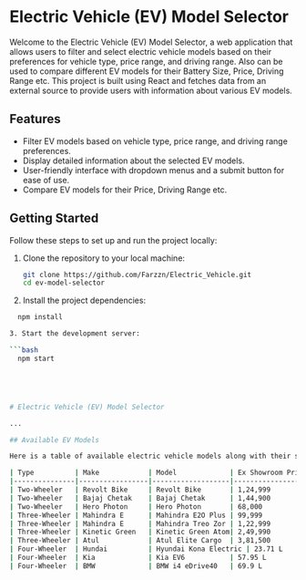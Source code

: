 # Electric Vehicle (EV) Model Selector

Welcome to the Electric Vehicle (EV) Model Selector, a web application that allows users to filter and select electric vehicle models based on their preferences for vehicle type, price range, and driving range. Also can be used to compare different EV models for their Battery Size, Price, Driving Range etc. This project is built using React and fetches data from an external source to provide users with information about various EV models.

## Features

- Filter EV models based on vehicle type, price range, and driving range preferences.
- Display detailed information about the selected EV models.
- User-friendly interface with dropdown menus and a submit button for ease of use.
- Compare EV models for their Price, Driving Range etc.
  

## Getting Started

Follow these steps to set up and run the project locally:

1. Clone the repository to your local machine:

   ```bash
   git clone https://github.com/Farzzn/Electric_Vehicle.git
   cd ev-model-selector
   
2. Install the project dependencies:
  ```bash
    npm install

3. Start the development server:

  ```bash
    npm start





# Electric Vehicle (EV) Model Selector

...

## Available EV Models

Here is a table of available electric vehicle models along with their specifications:

| Type          | Make            | Model             | Ex Showroom Price (INR) | Battery Size | Battery Type  | Charger Rating | Driving Range | Charging Time | Price Range Category | Driving Range Category |
|---------------|-----------------|-------------------|-------------------------|--------------|---------------|----------------|---------------|---------------|----------------------|-----------------------|
| Two-Wheeler   | Revolt Bike     | Revolt Bike       | 1,24,999               | 2.9 kWh      | Lithium-ion   | 3.3 kW         | 150           | 4             | 2                    | 1                     |
| Two-Wheeler   | Bajaj Chetak    | Bajaj Chetak      | 1,44,900               | 3.0 kWh      | Lithium-ion   | 3.3 kW         | 95            | 4             | 2                    | 1                     |
| Two-Wheeler   | Hero Photon     | Hero Photon       | 68,000                 | 2.2 kWh      | Lead-acid     | 1.5 kW         | 60            | 6             | 1                    | 1                     |
| Three-Wheeler | Mahindra E      | Mahindra E2O Plus | 99,999                 | 15.9 kWh     | Lithium-ion   | 6.6 kW         | 140           | 6             | 1                    | 1                     |
| Three-Wheeler | Mahindra E      | Mahindra Treo Zor | 1,22,999               | 26.5 kWh     | Lithium-ion   | 6.6 kW         | 200           | 10            | 2                    | 2                     |
| Three-Wheeler | Kinetic Green   | Kinetic Green Atom| 2,49,990               | 3.0 kWh      | Lithium-ion   | 3.3 kW         | 120           | 5             | 2                    | 1                     |
| Three-Wheeler | Atul            | Atul Elite Cargo  | 3,81,500               | 27.2 kWh     | Lithium-ion   | 6.6 kW         | 200           | 10            | 2                    | 2                     |
| Four-Wheeler  | Hundai          | Hyundai Kona Electric | 23.71 L           | 39.2 kWh     | Lithium-ion   | 7.2 kW         | 452           | 6.5           | 3                    | 3                     |
| Four-Wheeler  | Kia             | Kia EV6           | 57.95 L                | 77.4 kWh     | Lithium-ion   | 10.5 kW        | 528           | 7.5           | 3                    | 3                     |
| Four-Wheeler  | BMW             | BMW i4 eDrive40   | 69.9 L                 | 83.9 kWh     | Lithium-ion  


